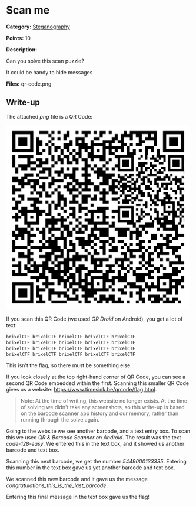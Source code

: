 # Scan me
**Category:** [Steganography](../README.md)

**Points:** 10

**Description:**

Can you solve this scan puzzle?

It could be handy to hide messages

**Files:** qr-code.png

## Write-up
The attached *png* file is a QR Code:

<img src="qr-code.png" alt="Initial QR Code" width="500" />

If you scan this QR Code (we used *QR Droid* on Android), you get a lot of text:
```
brixelCTF brixelCTF brixelCTF brixelCTF brixelCTF 
brixelCTF brixelCTF brixelCTF brixelCTF brixelCTF
brixelCTF brixelCTF brixelCTF brixelCTF brixelCTF
brixelCTF brixelCTF brixelCTF brixelCTF brixelCTF
```
This isn't the flag, so there must be something else.

If you look closely at the top right-hand corner of QR Code, you can see a second QR Code embedded within the first. Scanning this smaller QR Code gives us a website: https://www.timesink.be/qrcode/flag.html.

> Note: At the time of writing, this website no longer exists. At the time of solving we didn't take any screenshots, so this write-up is based on the barcode scanner app history and our memory, rather than running through the solve again.

Going to the website we see another barcode, and a text entry box. To scan this we used *QR & Barcode Scanner on Android*. The result was the text *code-128-easy*. We entered this in the text box, and it showed us another barcode and text box.

Scanning this next barcode, we get the number *5449000133335*. Entering this number in the text box gave us yet another barcode and text box. 

We scanned this new barcode and it gave us the message *congratulations_this_is_the_last_barcode*.

Entering this final message in the text box gave us the flag!



